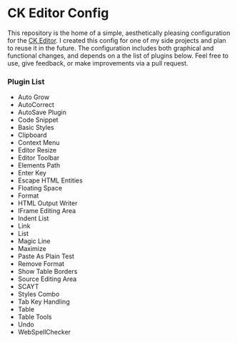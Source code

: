 # CK Editor Config

This repository is the home of a simple, aesthetically pleasing configuration for the [CK Editor](http://ckeditor.com/). I created this config for one of my side projects and plan to reuse it in the future. The configuration includes both graphical and functional changes, and depends on a the list of plugins below. Feel free to use, give feedback, or make improvements via a pull request.

### Plugin List

- Auto Grow
- AutoCorrect
- AutoSave Plugin
- Code Snippet
- Basic Styles
- Clipboard
- Context Menu
- Editor Resize
- Editor Toolbar
- Elements Path
- Enter Key
- Escape HTML Entities
- Floating Space
- Format
- HTML Output Writer
- IFrame Editing Area
- Indent List
- Link
- List
- Magic Line
- Maximize
- Paste As Plain Test
- Remove Format
- Show Table Borders
- Source Editing Area
- SCAYT
- Styles Combo
- Tab Key Handling
- Table
- Table Tools
- Undo
- WebSpellChecker
